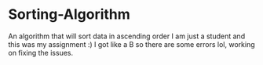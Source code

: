 # Sorting-Algorithm
An algorithm that will sort data in ascending order 
I am just a student and this was my assignment :) I got like a B so there are some errors lol, working on fixing the issues. 
